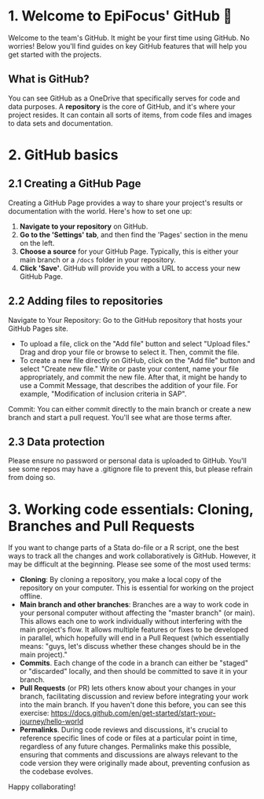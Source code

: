 # 1. Welcome to EpiFocus' GitHub 👋
Welcome to the team's GitHub. It might be your first time using GitHub. No worries! Below you'll find guides on key GitHub features that will help you get started with the projects.

## What is GitHub?
You can see GitHub as a OneDrive that specifically serves for code and data purposes. A **repository** is the core of GitHub, and it's where your project resides. It can contain all sorts of items, from code files and images to data sets and documentation. <br>

# 2. GitHub basics
## 2.1 Creating a GitHub Page
Creating a GitHub Page provides a way to share your project's results or documentation with the world. Here's how to set one up:
1. **Navigate to your repository** on GitHub.
2. **Go to the 'Settings' tab**, and then find the 'Pages' section in the menu on the left.
3. **Choose a source** for your GitHub Page. Typically, this is either your main branch or a `/docs` folder in your repository.
4. **Click 'Save'**. GitHub will provide you with a URL to access your new GitHub Page.

## 2.2 Adding files to repositories
Navigate to Your Repository: Go to the GitHub repository that hosts your GitHub Pages site.
- To upload a file, click on the "Add file" button and select "Upload files." Drag and drop your file or browse to select it. Then, commit the file.
- To create a new file directly on GitHub, click on the "Add file" button and select "Create new file." Write or paste your content, name your file appropriately, and commit the new file.
After that, it might be handy to use a Commit Message, that describes the addition of your file. For example, "Modification of inclusion criteria in SAP".

Commit: You can either commit directly to the main branch or create a new branch and start a pull request. You'll see what are those terms after.

## 2.3 Data protection
Please ensure no password or personal data is uploaded to GitHub. You'll see some repos may have a .gitignore file to prevent this, but please refrain from doing so.


# 3. Working code essentials: Cloning, Branches and Pull Requests
If you want to change parts of a Stata do-file or a R script, one the best ways to track all the changes and work collaboratively is GitHub. However, it may be difficult at the beginning. Please see some of the most used terms:
- **Cloning**: By cloning a repository, you make a local copy of the repository on your computer. This is essential for working on the project offline.
- **Main branch and other branches**: Branches are a way to work code in your personal computer without affecting the "master branch" (or main). This allows each one to work individually without interfering with the main project's flow. It allows multiple features or fixes to be developed in parallel, which hopefully will end in a Pull Request (which essentially means: "guys, let's discuss whether these changes should be in the main project)." 
- **Commits**. Each change of the code in a branch can either be "staged" or "discarded" locally, and then should be committed to save it in your branch.
- **Pull Requests** (or PR) lets others know about your changes in your branch, facilitating discussion and review before integrating your work into the main branch. If you haven't done this before, you can see this exercise: https://docs.github.com/en/get-started/start-your-journey/hello-world
- **Permalinks**. During code reviews and discussions, it's crucial to reference specific lines of code or files at a particular point in time, regardless of any future changes. Permalinks make this possible, ensuring that comments and discussions are always relevant to the code version they were originally made about, preventing confusion as the codebase evolves.

Happy collaborating!
